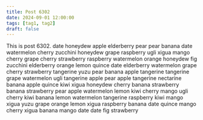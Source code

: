 ```yaml
---
title: Post 6302
date: 2024-09-01 12:00:00
tags: [tag1, tag2]
draft: false
---
```

This is post 6302.
date
honeydew
apple
elderberry
pear
pear
banana
date
watermelon
cherry
zucchini
honeydew
grape
raspberry
ugli
xigua
mango
cherry
grape
cherry
strawberry
raspberry
watermelon
orange
honeydew
fig
zucchini
elderberry
orange
lemon
quince
date
elderberry
watermelon
grape
cherry
strawberry
tangerine
yuzu
pear
banana
apple
tangerine
tangerine
grape
watermelon
ugli
tangerine
apple
pear
apple
tangerine
nectarine
banana
apple
quince
kiwi
xigua
honeydew
cherry
banana
strawberry
banana
strawberry
pear
apple
watermelon
lemon
kiwi
cherry
mango
ugli
cherry
kiwi
banana
lemon
watermelon
tangerine
raspberry
kiwi
mango
xigua
yuzu
grape
orange
lemon
xigua
raspberry
banana
date
quince
mango
cherry
xigua
banana
mango
date
date
fig
strawberry
